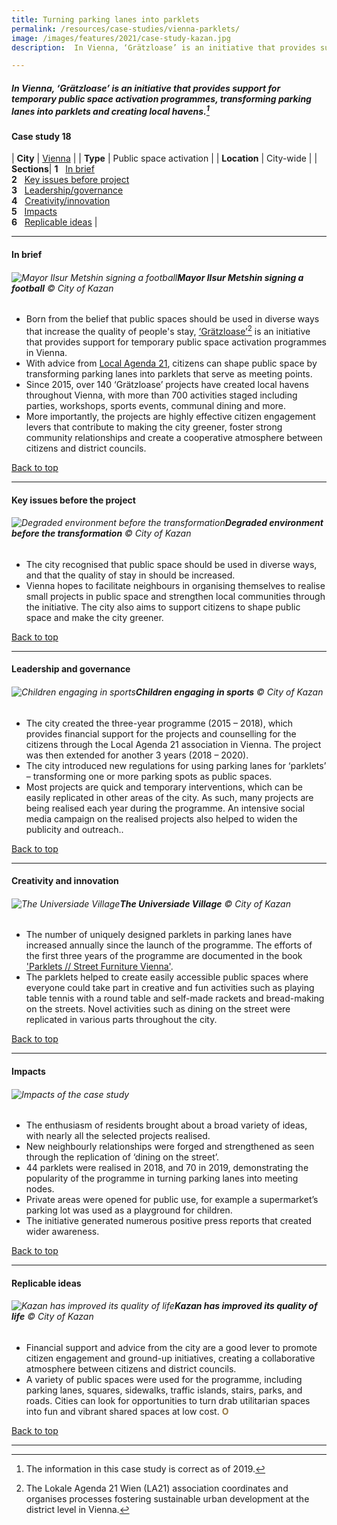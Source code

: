 ```yaml
---
title: Turning parking lanes into parklets
permalink: /resources/case-studies/vienna-parklets/
image: /images/features/2021/case-study-kazan.jpg
description:  In Vienna, ‘Grätzloase’ is an initiative that provides support for temporary public space activation programmes, transforming parking lanes into parklets and creating local havens. 

---
```


##### In Vienna, ‘Grätzloase’ is an initiative that provides support for temporary public space activation programmes, transforming parking lanes into parklets and creating local havens.[^1] 


#### **Case study 18**

| **City** | [Vienna](/vienna/) |
| **Type** | Public space activation |
| **Location** | City-wide |
| **Sections**| **1** &nbsp; [In brief](#in-brief) <br> **2** &nbsp; [Key issues before project](#key-issues-before-the-project) <br> **3** &nbsp; [Leadership/governance](#leadership-and-governance) <br> **4** &nbsp; [Creativity/innovation](#creativity-and-innovation) <br> **5** &nbsp; [Impacts](#impacts) <br> **6** &nbsp; [Replicable ideas](#replicable-ideas) |

---

#### **In brief**

###### ![Mayor Ilsur Metshin signing a football](/images/features/2021/mayor-sports.jpg/)**Mayor Ilsur Metshin signing a football** © City of Kazan

- Born from the belief that public spaces should be used in diverse ways that increase the quality of people's stay, [‘Grätzloase’](https://graetzloase.at/en/home)[^2] is an initiative that provides support for temporary public space activation programmes in Vienna.
- With advice from [Local Agenda 21](https://demarchesterritorialesdedeveloppementdurable.org/vienna-austria/#:~:text=The%20LA21%20Vienna%20offers%20citizens,promote%20the%20sustainable%20urban%20development.), citizens can shape public space by transforming parking lanes into parklets that serve as meeting points.
- Since 2015, over 140 ‘Grätzloase’ projects have created local havens throughout Vienna, with more than 700 activities staged including parties, workshops, sports events, communal dining and more.
- More importantly, the projects are highly effective citizen engagement levers that contribute to making the city greener, foster strong community relationships and create a cooperative atmosphere between citizens and district councils.

[Back to top](#case-study-18)
 
---

#### **Key issues before the project**

###### ![Degraded environment before the transformation](/images/features/2021/bulak-river-before.jpg/)**Degraded environment before the transformation** © City of Kazan

- The city recognised that public space should be used in diverse ways, and that the quality of stay in should be increased. 
- Vienna hopes to facilitate neighbours in organising themselves to realise small projects in public space and strengthen local communities through the initiative.
The city also aims to support citizens to shape public space and make the city greener. 

[Back to top](#case-study-18)

---

#### **Leadership and governance**

###### ![Children engaging in sports](/images/features/2021/sports-kazan.jpg/)**Children engaging in sports** © City of Kazan

- The city created the three-year programme (2015 – 2018), which provides financial support for the projects and counselling for the citizens through the Local Agenda 21 association in Vienna. The project was then extended for another 3 years (2018 – 2020).
- The city introduced new regulations for using parking lanes for ‘parklets’ – transforming one or more parking spots as public spaces.
- Most projects are quick and temporary interventions, which can be easily replicated in other areas of the city. As such, many projects are being realised each year during the programme.
An intensive social media campaign on the realised projects also helped to widen the publicity and outreach.. 

[Back to top](#case-study-18)

---

#### **Creativity and innovation**

###### ![The Universiade Village](/images/features/2021/universiade-village.jpg/)**The Universiade Village** © City of Kazan

- The number of uniquely designed parklets in parking lanes have increased annually since the launch of the programme. The efforts of the first three years of the programme are documented in the book ['Parklets // Street Furniture Vienna'](https://www.startnext.com/parklets).
- The parklets helped to create easily accessible public spaces where everyone could take part in creative and fun activities such as playing table tennis with a round table and self-made rackets and bread-making on the streets. 
Novel activities such as dining on the street were replicated in various parts throughout the city. 

[Back to top](#case-study-18)

---

#### **Impacts**

###### ![Impacts of the case study](/images/features/2023/impacts-vienna-parklets.png/)

- The enthusiasm of residents brought about a broad variety of ideas, with nearly all the selected projects realised. 
- New neighbourly relationships were forged and strengthened as seen through the replication of ‘dining on the street’. 
- 44 parklets were realised in 2018, and 70 in 2019, demonstrating the popularity of the programme in turning parking lanes into meeting nodes. 
- Private areas were opened for public use, for example a supermarket’s parking lot was used as a playground for children.
- The initiative generated numerous positive press reports that created wider awareness.

[Back to top](#case-study-18)

---

#### **Replicable ideas**

###### ![Kazan has improved its quality of life](/images/features/2021/bulak-river.jpg/)**Kazan has improved its quality of life** © City of Kazan

- Financial support and advice from the city are a good lever to promote citizen engagement and ground-up initiatives, creating a collaborative atmosphere between citizens and district councils. 
- A variety of public spaces were used for the programme, including parking lanes, squares, sidewalks, traffic islands, stairs, parks, and roads. Cities can look for opportunities to turn drab utilitarian spaces into fun and vibrant shared spaces at low cost. **<font color="#967942">O</font>**

[Back to top](#case-study-18)

---

[^1]: The information in this case study is correct as of 2019.
[^2]: The Lokale Agenda 21 Wien (LA21) association coordinates and organises processes fostering sustainable urban development at the district level in Vienna.
